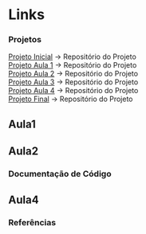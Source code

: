 # Links  

### Projetos  
[Projeto Inicial]() -> Repositório do Projeto  
[Projeto Aula 1](https://github.com/alura-cursos/curso_geopandas/blob/main/GeoPandas_aula1.ipynb) -> Repositório do Projeto  
[Projeto Aula 2](https://github.com/alura-cursos/curso_geopandas/blob/main/GeoPandas_aula2.ipynb) -> Repositório do Projeto  
[Projeto Aula 3](https://github.com/alura-cursos/curso_geopandas/blob/main/GeoPandas_aula3.ipynb) -> Repositório do Projeto  
[Projeto Aula 4]() -> Repositório do Projeto  
[Projeto Final](https://github.com/alura-cursos/curso_geopandas/blob/main/Projeto_completo.ipynb) -> Repositório do Projeto  

## Aula1  

## Aula2  

### Documentação de Código  

## Aula4  

### Referências  
